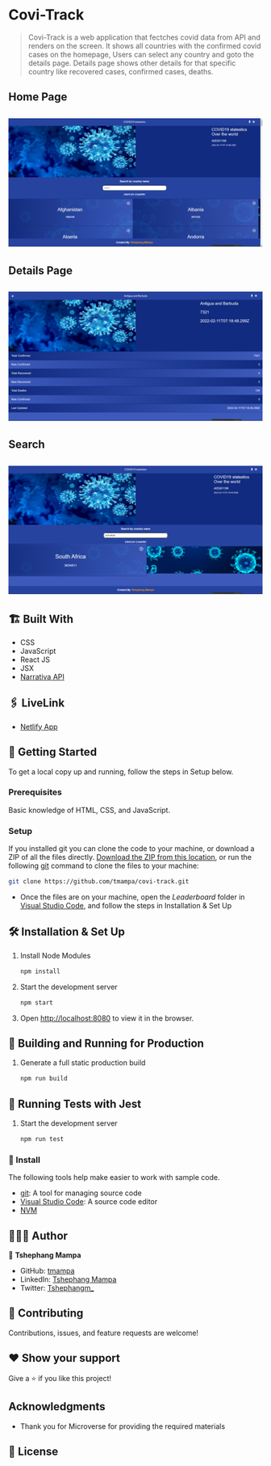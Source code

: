 # Covi-Track
> Covi-Track is a web application that fectches covid data from API and renders on the screen. It shows all countries with the confirmed covid cases on the homepage, Users can select any country and goto the details page. Details page shows other details for that specific country like recovered cases, confirmed cases, deaths.

<h2>Home Page<h2>

![Homepage](./src/assets/homepage.png)

<h2>Details Page<h2>

![Details](./src/assets/details.png)

<h2>Search<h2>

![Search](./src/assets/search.png)

## 🏗️ Built With

- CSS
- JavaScript
- React JS
- JSX
- [Narrativa API](https://covid19tracking.narrativa.com/index_en.html)

## 🖇️ LiveLink
- [Netlify App](https://agitated-rosalind-9729ed.netlify.app/)

## 🛫 Getting Started

To get a local copy up and running, follow the steps in Setup below.

### Prerequisites

Basic knowledge of HTML, CSS, and JavaScript.

### Setup

If you installed git you can clone the code to your machine, or download a ZIP of all the files directly.
[Download the ZIP from this location](https://github.com/tmampa/covi-track), or run the following [git](https://github.com/tmampa/covi-track.git) command to clone the files to your machine:

```bash
git clone https://github.com/tmampa/covi-track.git
```

- Once the files are on your machine, open the _Leaderboard_ folder in [Visual Studio Code](https://code.visualstudio.com/), and follow the steps in Installation & Set Up

## 🛠 Installation & Set Up

1. Install Node Modules

   ```sh
   npm install
   ```

2. Start the development server

   ```sh
   npm start
   ```

3. Open [http://localhost:8080](http://localhost:8080) to view it in the browser.

## 🚀 Building and Running for Production

1. Generate a full static production build

   ```sh
   npm run build
   ```

## 🧪 Running Tests with Jest

1. Start the development server

   ```sh
   npm run test
   ```

### 💉 Install

The following tools help make easier to work with sample code.

- [git](https://git-scm.com/downloads): A tool for managing source code
- [Visual Studio Code](https://code.visualstudio.com/): A source code editor
- [NVM](https://github.com/nvm-sh/nvm)

## 👨🏾‍💻 Author

👤 **Tshephang Mampa**

- GitHub: [tmampa](https://github.com/tmampa)
- LinkedIn: [Tshephang Mampa](https://linkedin.com/tshephangmampa)
- Twitter: [Tshephangm\_](https://twitter.com/tshephangm_)

## 🤝 Contributing

Contributions, issues, and feature requests are welcome!

## ❤️ Show your support

Give a ⭐️ if you like this project!

## Acknowledgments

- Thank you for Microverse for providing the required materials

## 📝 License
